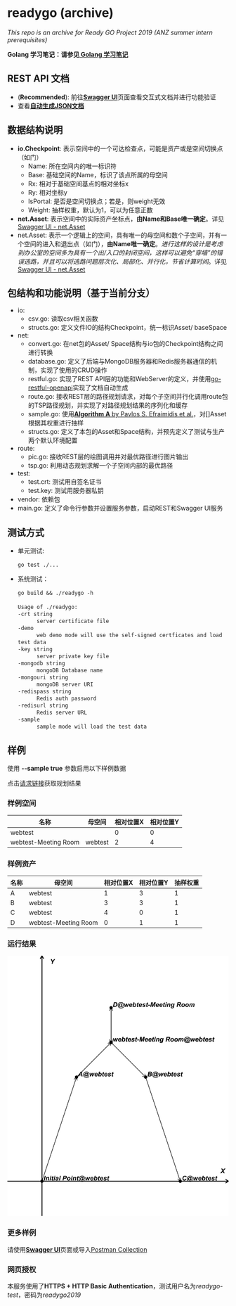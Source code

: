 # readygo (archive)
*This repo is an archive for Ready GO Project 2019 (ANZ summer intern prerequisites)*

**Golang 学习笔记：请参见[ Golang 学习笔记](./go-note.md)**

## REST API 文档
- (**Recommended**): 前往[**Swagger UI**](https://api.readygo.miosolo.top:8043/apidocs/?url=https://api.readygo.miosolo.top:8043/v1/apidocs.json)页面查看交互式文档并进行功能验证
- 查看[**自动生成JSON文档**](https://api.readygo.miosolo.top:8043/v1/apidocs.json)

## 数据结构说明
- **io.Checkpoint**: 表示空间中的一个可达检查点，可能是资产或是空间切换点（如门）
  - Name: 所在空间内的唯一标识符
  - Base: 基础空间的Name，标识了该点所属的母空间
  - Rx: 相对于基础空间基点的相对坐标x
  - Ry: 相对坐标y
  - IsPortal: 是否是空间切换点；若是，则weight无效
  - Weight: 抽样权重，默认为1，可以为任意正数
- **net.Asset**: 表示空间中的实际资产坐标点，**由Name和Base唯一确定**。详见[Swagger UI - net.Asset](https://api.readygo.miosolo.top:8043/apidocs/?url=https://api.readygo.miosolo.top:8043/v1/apidocs.json#model-net.Asset)
- net.Asset: 表示一个逻辑上的空间，具有唯一的母空间和数个子空间，并有一个空间的进入和退出点（如门），**由Name唯一确定**。*进行这样的设计是考虑到办公室的空间多为具有一个出/入口的封闭空间，这样可以避免“穿墙”的错误选路，并且可以将选路问题层次化、局部化、并行化，节省计算时间*。详见[Swagger UI - net.Asset](https://api.readygo.miosolo.top:8043/apidocs/?url=https://api.readygo.miosolo.top:8043/v1/apidocs.json#model-net.Asset)

## 包结构和功能说明（基于当前分支）
- io: 
  - csv.go: 读取csv相关函数
  - structs.go: 定义文件IO的结构Checkpoint，统一标识Asset/ baseSpace
- net:
  - convert.go: 在net包的Asset/ Space结构与io包的Checkpoint结构之间进行转换
  - database.go: 定义了后端与MongoDB服务器和Redis服务器通信的机制，实现了使用的CRUD操作
  - restful.go: 实现了REST API层的功能和WebServer的定义，并使用[go-restful-openapi](https://github.com/emicklei/go-restful-openapi)实现了文档自动生成
  - route.go: 接收REST层的路径规划请求，对每个子空间并行化调用route包的TSP路径规划，并实现了对路径规划结果的序列化和缓存
  - sample.go: 使用[**Algorithm A** by Pavlos S. Efraimidis et al.](https://www.researchgate.net/publication/47860855_Weighted_Random_Sampling_over_Data_Streams)，对[]Asset根据其权重进行抽样
  - structs.go: 定义了本包的Asset和Space结构，并预先定义了测试与生产两个默认环境配置
- route:
  - pic.go: 接收REST层的绘图调用并对最优路径进行图片输出
  - tsp.go: 利用动态规划求解一个子空间内部的最优路径
- test:
  - test.crt: 测试用自签名证书
  - test.key: 测试用服务器私钥
- vendor: 依赖包
- main.go: 定义了命令行参数并设置服务参数，启动REST和Swagger UI服务

## 测试方式
- 单元测试:
  ```shell
  go test ./...
  ```
- 系统测试：
  ```shell
  go build && ./readygo -h
  
  Usage of ./readygo:
  -crt string
        server certificate file
  -demo
        web demo mode will use the self-signed certficates and load test data
  -key string
        server private key file
  -mongodb string
        mongoDB Database name
  -mongouri string
        mongoDB server URI
  -redispass string
        Redis auth password
  -redisurl string
        Redis server URL
  -sample
        sample mode will load the test data
  ```

## 样例
使用 **--sample true** 参数启用以下样例数据

点击[请求链接](https://api.readygo.miosolo.top:8043/v1/route/space/webtest?sample-rate=1.0&init-x=0&init-y=0)获取规划结果
### 样例空间
| 名称               | 母空间 | 相对位置X | 相对位置Y |
| -------------------- | ------- | --------- | --------- |
| webtest              |         | 0         | 0         |
| webtest-Meeting Room | webtest | 2         | 4         |
### 样例资产
| 名称 | 母空间            | 相对位置X | 相对位置Y | 抽样权重 |
| ---- | -------------------- | --------- | --------- | -------- |
| A    | webtest              | 1         | 3         | 1        |
| B    | webtest              | 3         | 3         | 1        |
| C    | webtest              | 4         | 0         | 1        |
| D    | webtest-Meeting Room | 0         | 1         | 1        |
### 运行结果
![sample-route.png](./archive/doc/sample-route.png)

### 更多样例
请使用[**Swagger UI**](https://api.readygo.miosolo.top:8043/apidocs/?url=https://api.readygo.miosolo.top:8043/v1/apidocs.json)页面或导入[Postman Collection](./test/api.readygo.miosolo.top-test.postman_collection.json)

### 网页授权
本服务使用了**HTTPS + HTTP Basic Authentication**，测试用户名为*readygo-test*，密码为*readygo2019*
